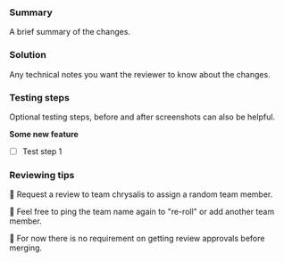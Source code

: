 ### Summary

A brief summary of the changes.

### Solution

Any technical notes you want the reviewer to know about the changes.

### Testing steps

Optional testing steps, before and after screenshots can also be helpful.

**Some new feature**

- [ ] Test step 1

### Reviewing tips

🧁 Request a review to team chrysalis to assign a random team member.

🔄 Feel free to ping the team name again to "re-roll" or add another team member.

🚀 For now there is no requirement on getting review approvals before merging.
